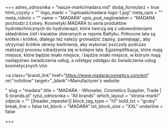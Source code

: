 +++
adres_odnosnika = "nasze-marki/madara.md"
dodaj_formularz = true
html_czysty = ""
logo_marki = "/uploads/madara-logo-1.jpg"
meta_opis = ""
meta_robots = ""
name = "MADARA"
opis_pod_naglowiekm = "MÁDARA pochodzi z Łotwy. Kosmetyki MÁDARA to seria produktów hydrotechnicznych do hydroterapii, które tworzą się z udowodnieniami składników ziół i kwiatów zbieranych w rejonie Bałtyku. Północne lata są krótkie i krótkie, dlatego też należy gromadzić zapisy, pamiętając, aby utrzymać krótkie okresy kwitnienia, aby wykonać pszczoły podczas realizacji procesu odradzania się w kolejne lata. Egzemplifikacja, które mają miejsce, które będzie miało miejsce, i będzie miało miejsce, w którym mają następstwo świadczenia usług, a odstępy odstępu do świadczenia usług kosmetycznych.\n\n    <p><a class=\"brand_link\" href=\"https://www.madaracosmetics.com/en\" rel:\"nofollow\" target=\"_blank\">Manufacturer's website</a></p>"
slug = "madara"
title = "MADARA - Whosaler, Cosmetics Supplier, Trade | S-brands.pl"
tytul_odnosnika = "All brands"
which_layout = "strona-marki"
zdjecie = ""
[[header_repeater]]
block_tag_type = "h1"
bold_txt = "gruby"
break_line = false
txt_block = "MADARA"
txt_block_size = "XXL"
underline = false

+++
